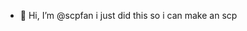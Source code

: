 - 👋 Hi, I’m @scpfan
i just did this so i can make an scp
<!---
scpfan/scpfan is a ✨ special ✨ repository because its `README.md` (this file) appears on your GitHub profile.
You can click the Preview link to take a look at your changes.
--->
